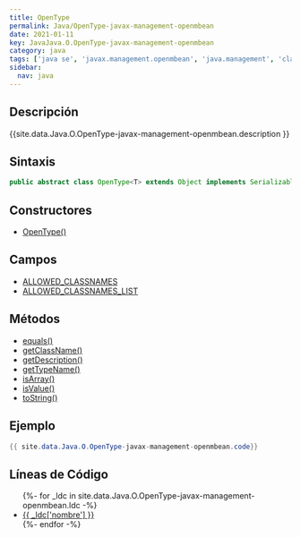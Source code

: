 ```yaml
---
title: OpenType
permalink: Java/OpenType-javax-management-openmbean
date: 2021-01-11
key: JavaJava.O.OpenType-javax-management-openmbean
category: java
tags: ['java se', 'javax.management.openmbean', 'java.management', 'clase java', 'Java 1.5']
sidebar: 
  nav: java
---
```


## Descripción
{{site.data.Java.O.OpenType-javax-management-openmbean.description }}

## Sintaxis
~~~java
public abstract class OpenType<T> extends Object implements Serializable
~~~

## Constructores
* [OpenType()](/Java/OpenType-javax-management-openmbean/OpenType/)

## Campos
* [ALLOWED_CLASSNAMES](/Java/OpenType-javax-management-openmbean/ALLOWED_CLASSNAMES)
* [ALLOWED_CLASSNAMES_LIST](/Java/OpenType-javax-management-openmbean/ALLOWED_CLASSNAMES_LIST)

## Métodos
* [equals()](/Java/OpenType-javax-management-openmbean/equals)
* [getClassName()](/Java/OpenType-javax-management-openmbean/getClassName)
* [getDescription()](/Java/OpenType-javax-management-openmbean/getDescription)
* [getTypeName()](/Java/OpenType-javax-management-openmbean/getTypeName)
* [isArray()](/Java/OpenType-javax-management-openmbean/isArray)
* [isValue()](/Java/OpenType-javax-management-openmbean/isValue)
* [toString()](/Java/OpenType-javax-management-openmbean/toString)

## Ejemplo
~~~java
{{ site.data.Java.O.OpenType-javax-management-openmbean.code}}
~~~

## Líneas de Código
<ul>
{%- for _ldc in site.data.Java.O.OpenType-javax-management-openmbean.ldc -%}
   <li>
       <a href="{{_ldc['url'] }}">{{ _ldc['nombre'] }}</a>
   </li>
{%- endfor -%}
</ul>
